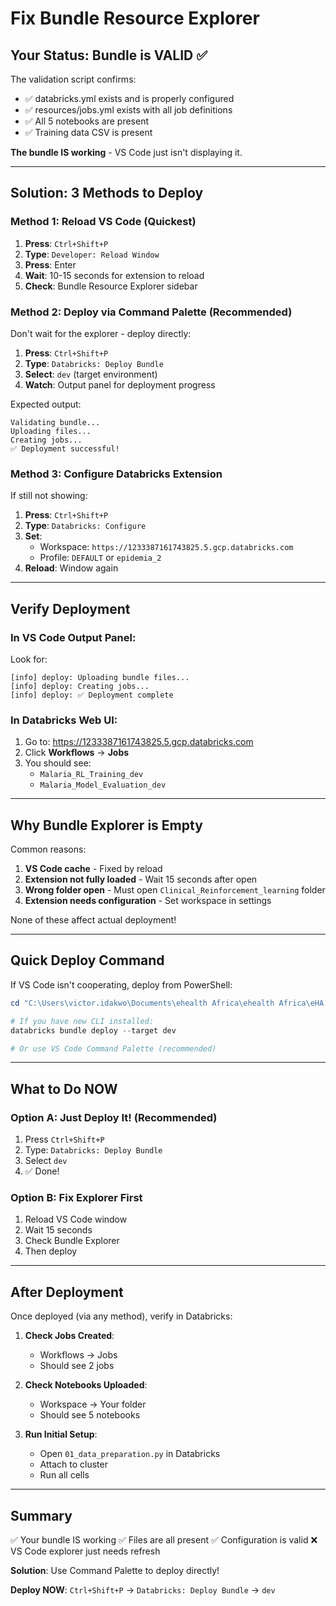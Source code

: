 # Fix Bundle Resource Explorer

## Your Status: Bundle is VALID ✅

The validation script confirms:
- ✅ databricks.yml exists and is properly configured
- ✅ resources/jobs.yml exists with all job definitions  
- ✅ All 5 notebooks are present
- ✅ Training data CSV is present

**The bundle IS working** - VS Code just isn't displaying it.

---

## Solution: 3 Methods to Deploy

### Method 1: Reload VS Code (Quickest)

1. **Press**: `Ctrl+Shift+P`
2. **Type**: `Developer: Reload Window`
3. **Press**: Enter
4. **Wait**: 10-15 seconds for extension to reload
5. **Check**: Bundle Resource Explorer sidebar

### Method 2: Deploy via Command Palette (Recommended)

Don't wait for the explorer - deploy directly:

1. **Press**: `Ctrl+Shift+P`
2. **Type**: `Databricks: Deploy Bundle`
3. **Select**: `dev` (target environment)
4. **Watch**: Output panel for deployment progress

Expected output:
```
Validating bundle...
Uploading files...
Creating jobs...
✅ Deployment successful!
```

### Method 3: Configure Databricks Extension

If still not showing:

1. **Press**: `Ctrl+Shift+P`
2. **Type**: `Databricks: Configure`
3. **Set**:
   - Workspace: `https://1233387161743825.5.gcp.databricks.com`
   - Profile: `DEFAULT` or `epidemia_2`
4. **Reload**: Window again

---

## Verify Deployment

### In VS Code Output Panel:
Look for:
```
[info] deploy: Uploading bundle files...
[info] deploy: Creating jobs...
[info] deploy: ✅ Deployment complete
```

### In Databricks Web UI:

1. Go to: https://1233387161743825.5.gcp.databricks.com
2. Click **Workflows** → **Jobs**
3. You should see:
   - `Malaria_RL_Training_dev`
   - `Malaria_Model_Evaluation_dev`

---

## Why Bundle Explorer is Empty

Common reasons:
1. **VS Code cache** - Fixed by reload
2. **Extension not fully loaded** - Wait 15 seconds after open
3. **Wrong folder open** - Must open `Clinical_Reinforcement_learning` folder
4. **Extension needs configuration** - Set workspace in settings

None of these affect actual deployment!

---

## Quick Deploy Command

If VS Code isn't cooperating, deploy from PowerShell:

```powershell
cd "C:\Users\victor.idakwo\Documents\ehealth Africa\ehealth Africa\eHA GitHub\Mian Disease Modelling\Malaria\Clinical_Reinforcement_learning"

# If you have new CLI installed:
databricks bundle deploy --target dev

# Or use VS Code Command Palette (recommended)
```

---

## What to Do NOW

### Option A: Just Deploy It! (Recommended)
1. Press `Ctrl+Shift+P`
2. Type: `Databricks: Deploy Bundle`
3. Select `dev`
4. ✅ Done!

### Option B: Fix Explorer First
1. Reload VS Code window
2. Wait 15 seconds
3. Check Bundle Explorer
4. Then deploy

---

## After Deployment

Once deployed (via any method), verify in Databricks:

1. **Check Jobs Created**:
   - Workflows → Jobs
   - Should see 2 jobs

2. **Check Notebooks Uploaded**:
   - Workspace → Your folder
   - Should see 5 notebooks

3. **Run Initial Setup**:
   - Open `01_data_preparation.py` in Databricks
   - Attach to cluster
   - Run all cells

---

## Summary

✅ Your bundle IS working
✅ Files are all present
✅ Configuration is valid
❌ VS Code explorer just needs refresh

**Solution**: Use Command Palette to deploy directly!

**Deploy NOW**: `Ctrl+Shift+P` → `Databricks: Deploy Bundle` → `dev`

